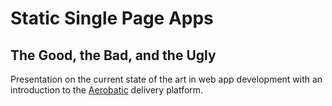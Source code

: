 # Static Single Page Apps
## The Good, the Bad, and the Ugly

Presentation on the current state of the art in web app development with an introduction to the [Aerobatic](http://www.aerobatic.io) delivery platform.
